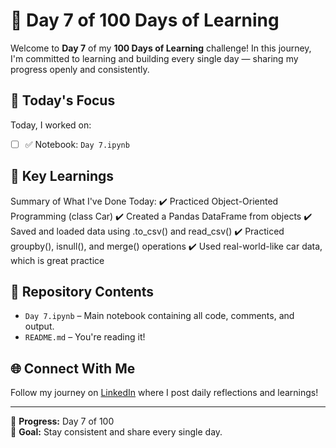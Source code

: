 # 🚀 Day 7 of 100 Days of Learning

Welcome to **Day 7** of my **100 Days of Learning** challenge! In this journey, I'm committed to learning and building every single day — sharing my progress openly and consistently.

## 📘 Today's Focus

Today, I worked on:

- [ ] ✅ Notebook: `Day 7.ipynb`

## 🧠 Key Learnings

Summary of What I've Done Today:
✔️ Practiced Object-Oriented Programming (class Car)
✔️ Created a Pandas DataFrame from objects
✔️ Saved and loaded data using .to_csv() and read_csv()
✔️ Practiced groupby(), isnull(), and merge() operations
✔️ Used real-world-like car data, which is great practice

## 📂 Repository Contents

- `Day 7.ipynb` – Main notebook containing all code, comments, and output.
- `README.md` – You're reading it!

## 🌐 Connect With Me

Follow my journey on [LinkedIn](www.linkedin.com/in/ritzzai) where I post daily reflections and learnings!

---

📅 **Progress:** Day 7 of 100  
🔁 **Goal:** Stay consistent and share every single day.  
